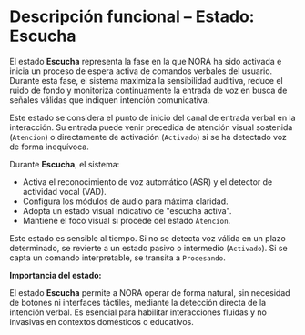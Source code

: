 # Descripción funcional – Estado: Escucha

El estado **Escucha** representa la fase en la que NORA ha sido activada e inicia un proceso de espera activa de comandos verbales del usuario. Durante esta fase, el sistema maximiza la sensibilidad auditiva, reduce el ruido de fondo y monitoriza continuamente la entrada de voz en busca de señales válidas que indiquen intención comunicativa.

Este estado se considera el punto de inicio del canal de entrada verbal en la interacción. Su entrada puede venir precedida de atención visual sostenida (`Atencion`) o directamente de activación (`Activado`) si se ha detectado voz de forma inequívoca.

Durante **Escucha**, el sistema:

- Activa el reconocimiento de voz automático (ASR) y el detector de actividad vocal (VAD).
- Configura los módulos de audio para máxima claridad.
- Adopta un estado visual indicativo de "escucha activa".
- Mantiene el foco visual si procede del estado `Atencion`.

Este estado es sensible al tiempo. Si no se detecta voz válida en un plazo determinado, se revierte a un estado pasivo o intermedio (`Activado`). Si se capta un comando interpretable, se transita a `Procesando`.

**Importancia del estado:**

El estado **Escucha** permite a NORA operar de forma natural, sin necesidad de botones ni interfaces táctiles, mediante la detección directa de la intención verbal. Es esencial para habilitar interacciones fluidas y no invasivas en contextos domésticos o educativos.
